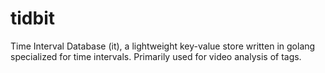 # tidbit
Time Interval Database (it), a lightweight key-value store written in golang specialized for time intervals. Primarily used for video analysis of tags.